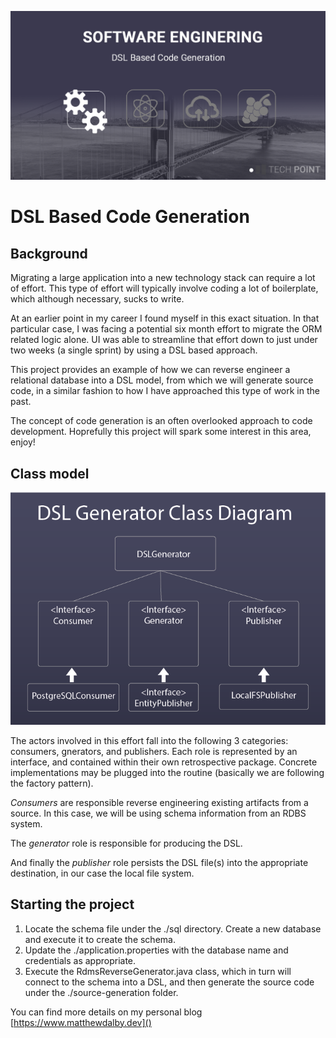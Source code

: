 
![Alt text](images/dsl-based-code-generation.png)

# DSL Based Code Generation
## Background
Migrating a large application into a new technology stack can require a lot of effort. This type of effort will typically involve coding a lot of boilerplate, which although necessary, sucks to write. 

At an earlier point in my career I found myself in this exact situation. In that particular case, I was facing a potential six month effort to migrate the ORM related logic alone. UI was able to streamline that effort down to just under two weeks (a single sprint) by using a DSL based approach.

This project provides an example of how we can reverse engineer a relational database into a DSL model, from which we will generate source code, in a similar fashion to how I have approached this type of work in the past.

The concept of code generation is an often overlooked approach to code development. Hoprefully this project will spark some interest in this area, enjoy!

## Class model
![Alt text](images/dsl-generator-class-model.png)

The actors involved in this effort fall into the following 3 categories: consumers, gnerators, and publishers. Each role is represented by an interface, and contained within their own retrospective package. Concrete implementations may be plugged into the routine (basically we are following the factory pattern). 

*Consumers* are responsible reverse engineering existing artifacts from a source. In this case, we will be using schema information from an RDBS system.

The *generator* role is responsible for producing the DSL. 

And finally the *publisher* role persists the DSL file(s) into the appropriate destination, in our case the local file system.

## Starting the project

1. Locate the schema file under the ./sql directory. Create a new database and execute it to create the schema.
2. Update the ./application.properties with the database name and credentials as appropriate.
3. Execute the RdmsReverseGenerator.java class, which in turn will connect to the schema into a DSL, and then generate the source code under the ./source-generation folder.

You can find more details on my personal blog [https://www.matthewdalby.dev]()